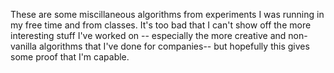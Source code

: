These are some miscillaneous algorithms from experiments I was running in my free time and from classes. It's too bad that I
can't show off the more interesting stuff I've worked on -- especially the more creative and non-vanilla algorithms 
that I've done for companies-- but hopefully this gives some proof that I'm capable.
